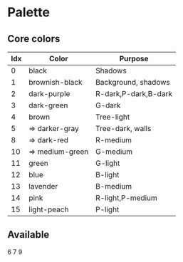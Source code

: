 Palette
=======

Core colors
-----------

| Idx | Color           | Purpose              |
| --- | --------------- | -------------------- |
|  0  | black           | Shadows              |
|  1  | brownish-black  | Background, shadows  |
|  2  | dark-purple     | R-dark,P-dark,B-dark |
|  3  | dark-green      | G-dark               |
|  4  | brown           | Tree-light           |
|  5  | => darker-gray  | Tree-dark, walls     |
|  8  | => dark-red     | R-medium             |
| 10  | => medium-green | G-medium             |
| 11  | green           | G-light              |
| 12  | blue            | B-light              |
| 13  | lavender        | B-medium             |
| 14  | pink            | R-light,P-medium     |
| 15  | light-peach     | P-light              |

Available
---------
6
7
9